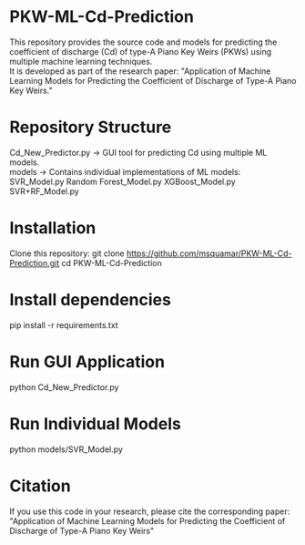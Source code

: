 # PKW-ML-Cd-Prediction

This repository provides the source code and models for predicting the coefficient of discharge (Cd) of type-A Piano Key Weirs (PKWs) using multiple machine learning techniques.  
It is developed as part of the research paper: "Application of Machine Learning Models for Predicting the Coefficient of Discharge of Type-A Piano Key Weirs."

# Repository Structure
Cd_New_Predictor.py → GUI tool for predicting Cd using multiple ML models.  
models → Contains individual implementations of ML models:
SVR_Model.py
Random Forest_Model.py
XGBoost_Model.py
SVR+RF_Model.py

# Installation
Clone this repository:
   git clone https://github.com/msquamar/PKW-ML-Cd-Prediction.git
   cd PKW-ML-Cd-Prediction

# Install dependencies
pip install -r requirements.txt

# Run GUI Application 
python Cd_New_Predictor.py

# Run Individual Models
python models/SVR_Model.py

# Citation
If you use this code in your research, please cite the corresponding paper:
"Application of Machine Learning Models for Predicting the Coefficient of Discharge of Type-A Piano Key Weirs"
